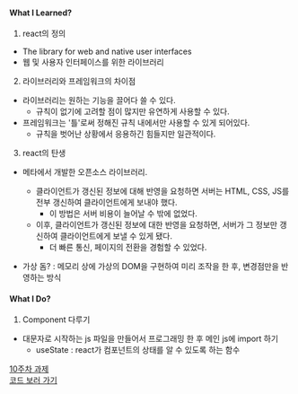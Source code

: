 #### What I Learned?

1. react의 정의
- The library for web and native user interfaces
- 웹 및 사용자 인터페이스를 위한 라이브러리

2. 라이브러리와 프레임워크의 차이점
- 라이브러리는 원하는 기능을 끌어다 쓸 수 있다.
    - 규칙이 없기에 고려할 점이 많지만 유연하게 사용할 수 있다.
- 프레임워크는 '틀'로써 정해진 규칙 내에서만 사용할 수 있게 되어있다.
    - 규칙을 벗어난 상황에서 응용하긴 힘들지만 일관적이다.

3. react의 탄생
- 메타에서 개발한 오픈소스 라이브러리.
    - 클라이언트가 갱신된 정보에 대해 반영을 요청하면 서버는 HTML, CSS, JS를 전부 갱신하여 클라이언트에게 보내야 했다.
        - 이 방법은 서버 비용이 늘어날 수 밖에 없었다.
    - 이후, 클라이언트가 갱신된 정보에 대한 반영을 요청하면, 서버가 그 정보만 갱신하여 클라이언트에게 보낼 수 있게 됐다.
        - 더 빠른 통신, 페이지의 전환을 경험할 수 있었다.

- 가상 돔? : 메모리 상에 가상의 DOM을 구현하여 미리 조작을 한 후, 변경점만을 반영하는 방식

#### What I Do?

1. Component 다루기
- 대문자로 시작하는 js 파일을 만들어서 프로그래밍 한 후 메인 js에 import 하기
    - useState : react가 컴포넌트의 상태를 알 수 있도록 하는 함수


[10주차 과제](https://week10-d57h.vercel.app/)  
[코드 보러 가기](https://github.com/daenykevin/week10)
